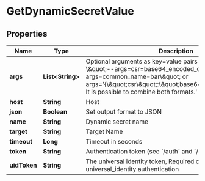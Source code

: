 

# GetDynamicSecretValue


## Properties

Name | Type | Description | Notes
------------ | ------------- | ------------- | -------------
**args** | **List&lt;String&gt;** | Optional arguments as key&#x3D;value pairs or JSON strings, e.g - \\\&quot;--args&#x3D;csr&#x3D;base64_encoded_csr --args&#x3D;common_name&#x3D;bar\\\&quot; or args&#x3D;&#39;{\\\&quot;csr\\\&quot;:\\\&quot;base64_encoded_csr\\\&quot;}. It is possible to combine both formats.&#39; |  [optional]
**host** | **String** | Host |  [optional]
**json** | **Boolean** | Set output format to JSON |  [optional]
**name** | **String** | Dynamic secret name | 
**target** | **String** | Target Name |  [optional]
**timeout** | **Long** | Timeout in seconds |  [optional]
**token** | **String** | Authentication token (see &#x60;/auth&#x60; and &#x60;/configure&#x60;) |  [optional]
**uidToken** | **String** | The universal identity token, Required only for universal_identity authentication |  [optional]




